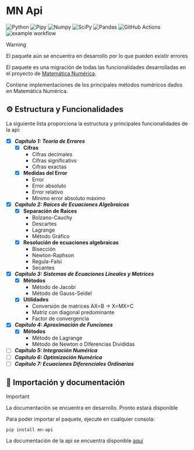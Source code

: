 # MN Api

![Python](https://img.shields.io/badge/python-3670A0?style=for-the-badge&logo=python&logoColor=ffdd54)
![Pipy](https://img.shields.io/badge/pypi-3775A9?style=for-the-badge&logo=pypi&logoColor=white)
![Numpy](https://img.shields.io/badge/Numpy-777BB4?style=for-the-badge&logo=numpy&logoColor=white)
![SciPy](https://img.shields.io/badge/SciPy-%230C55A5.svg?style=for-the-badge&logo=scipy&logoColor=%white)
![Pandas](https://img.shields.io/badge/pandas-%23150458.svg?style=for-the-badge&logo=pandas&logoColor=white)
![GitHub Actions](https://img.shields.io/badge/github%20actions-%232671E5.svg?style=for-the-badge&logo=githubactions&logoColor=white)
![example workflow](https://github.com/EduardoProfe666/mn-api/actions/workflows/pypy.yml/badge.svg)

> [!WARNING]
> El paquete aún se encuentra en desarrollo por lo que pueden existir errores

El paquete es una migración de todas las funcionalidades
desarrolladas en el proyecto
de [Matemática Numérica](https://github.com/EduardoProfe666/Matematica-Numerica-Google-Colab/).

Contiene implementaciones de los principales métodos numéricos dados
en Matemática Numérica.

## ⚙️ Estructura y Funcionalidades

La siguiente lista proporciona la estructura y principales
funcionalidades de la api:

- [x] _**Capítulo 1: Teoría de Errores**_
  - [x] **Cifras**
      - Cifras decimales
      - Cifras significativs
      - Cifras exactas
  - [x] **Medidas del Error**
      - Error
      - Error absoluto
      - Error relativo
      - Mínimo error absoluto máximo
- [x] _**Capítulo 2: Raíces de Ecuaciones Algebraicas**_
  - [x] **Separación de Raíces**
      - Bolzano-Cauchy
      - Descartes
      - Lagrange
      - Método Gráfico
  - [x] **Resolución de ecuaciones algebraicas**
      - Bisección
      - Newton-Raphson
      - Regula-Falsi
      - Secantes
- [x] _**Capítulo 3: Sistemas de Ecuaciones Lineales y Matrices**_
  - [x] **Métodos** 
    - Método de Jacobi
    - Método de Gauss-Seidel
  - [x] **Utilidades**
    - Conversión de matrices AX=B -> X=MX+C
    - Matriz con diagonal predominante
    - Factor de convergencia
- [x] _**Capítulo 4: Aproximación de Funciones**_
  - [x] **Métodos**
    - Método de Lagrange
    - Método de Newton o Diferencias Divididas
- [ ] _**Capítulo 5: Integración Numérica**_
- [ ] _**Capítulo 6: Optimización Numérica**_
- [ ] _**Capítulo 7: Ecuaciones Diferenciales Ordinarias**_

## 📄 Importación y documentación

> [!IMPORTANT]
> La documentación se encuentra en desarrollo. Pronto estará disponible

Para poder importar el paquete, ejecute en cualquier consola:

```shell
pip install mn-api
```

La documentación de la api se encuentra disponible [aquí](https://github.com/EduardoProfe666/mn-api-docs)